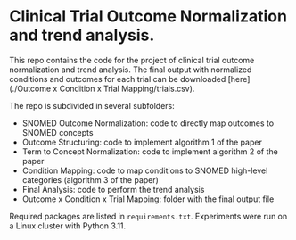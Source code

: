 # Clinical Trial Outcome Normalization and trend analysis.

This repo contains the code for the project of clinical trial outcome normalization and trend analysis.
The final output with normalized conditions and outcomes for each trial can be downloaded [here](./Outcome x Condition x Trial Mapping/trials.csv).

The repo is subdivided in several subfolders:
- SNOMED Outcome Normalization: code to directly map outcomes to SNOMED concepts
- Outcome Structuring: code to implement algorithm 1 of the paper
- Term to Concept Normalization: code to implement algorithm 2 of the paper
- Condition Mapping: code to map conditions to SNOMED high-level categories (algorithm 3 of the paper)
- Final Analysis: code to perform the trend analysis
- Outcome x Condition x Trial Mapping: folder with the final output file

Required packages are listed in `requirements.txt`. Experiments were run on a Linux cluster with Python 3.11.